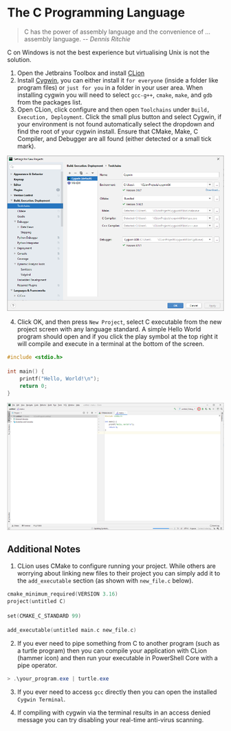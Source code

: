 # The C Programming Language
> C has the power of assembly language and the convenience of … assembly language. -- *Dennis Ritchie*

C on Windows is not the best experience but virtualising Unix is not the solution.

1. Open the Jetbrains Toolbox and install [CLion](https://www.jetbrains.com/clion/)
2. Install [Cygwin](https://cygwin.com/install.html), you can either install it `for everyone` (inside a folder like
program files) or `just for you` in a folder in your user area. When installing cygwin you will need to select 
`gcc-g++`, `cmake`, `make`, and `gdb` from the packages list.
3. Open CLion, click configure and then open `Toolchains` under `Build, Execution, Deployment`. Click the small plus
button and select Cygwin, if your environment is not found automatically select the dropdown and find the root of
your cygwin install. Ensure that CMake, Make, C Compiler, and Debugger are all found (either detected or a
small tick mark).

![CLion Toolchain!](../images/windows-c-toolchain.png)

4. Click OK, and then press `New Project`, select C executable from the new project screen with any language standard.
A simple Hello World program should open and if you click the play symbol at the top right it will compile and execute
in a terminal at the bottom of the screen.

```c
#include <stdio.h>

int main() {
    printf("Hello, World!\n");
    return 0;
}

```

![CLion Toolchain!](../images/windows-c-run.png)

## Additional Notes
1. CLion uses CMake to configure running your project. While others are worrying about linking new files to their project
you can simply add it to the `add_executable` section (as shown with `new_file.c` below).

```c
cmake_minimum_required(VERSION 3.16)
project(untitled C)

set(CMAKE_C_STANDARD 99)

add_executable(untitled main.c new_file.c)
```

2. If you ever need to pipe something from C to another program (such as a turtle program) then you can compile your
application with CLion (hammer icon) and then run your executable in PowerShell Core with a pipe operator.

```powershell
> .\your_program.exe | turtle.exe
```

3. If you ever need to access `gcc` directly then you can open the installed `Cygwin Terminal`.

4. If compiling with cygwin via the terminal results in an access denied message you can try disabling your real-time anti-virus scanning.
